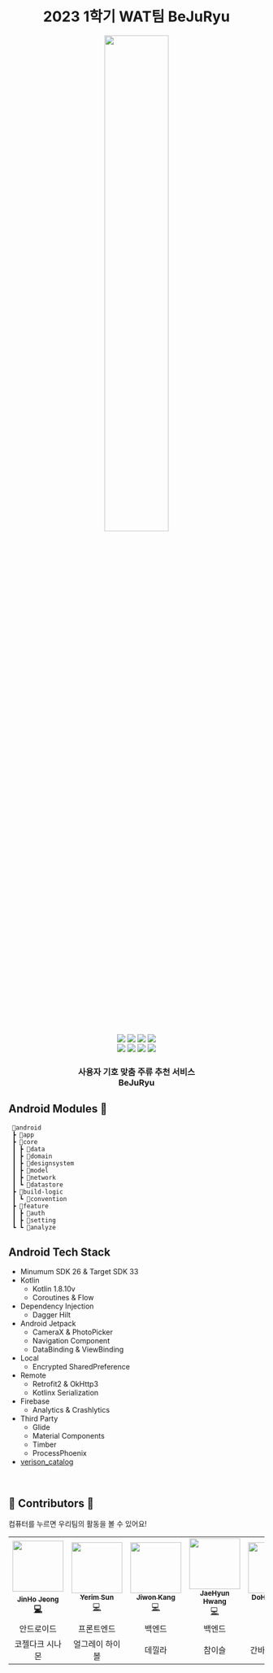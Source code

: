<h1 align="center">2023 1학기 WAT팀 BeJuRyu</h1>
<p align="center">
	    <img src="./image/icon.png"/ width="50%">
</p>	   

<p align="center">
    <img src="https://img.shields.io/badge/Kotlin-1.8.10-7F52FF?style=for-the-badge&logo=Kotlin&logoColor=white"/>
    <img src="https://img.shields.io/badge/Android-3DDC84?style=for-the-badge&logo=android&logoColor=white"/>
      <img src="https://img.shields.io/badge/javascript-F7DF1E?style=for-the-badge&logo=javascript&logoColor=black"> 
  <img src="https://img.shields.io/badge/react-61DAFB?style=for-the-badge&logo=react&logoColor=black"><br /> 
 <img src="https://img.shields.io/badge/java-007396?style=for-the-badge&logo=java&logoColor=white"> 
 <img src="https://img.shields.io/badge/spring-6DB33F?style=for-the-badge&logo=spring&logoColor=white"> 
<img src="https://img.shields.io/badge/amazon aws-232F3E?style=for-the-badge&logo=amazonaws&logoColor=white">
    <img src="https://img.shields.io/badge/all_contributors-5-orange.svg?style=for-the-badge"/>
</p>

<p align="center">
	<h3 align="center">
		 사용자 기호 맞춤 주류 추천 서비스<br>BeJuRyu
	</h3>	
</p>

## Android Modules 📁 

```
 📁android
 ┣ 📂app
 ┣ 📂core
 ┃ ┣ 📂data
 ┃ ┣ 📂domain
 ┃ ┣ 📂designsystem
 ┃ ┣ 📂model
 ┃ ┣ 📂network
 ┃ ┗ 📂datastore
 ┣ 📂build-logic
 ┃ ┗ 📂convention
 ┣ 📂feature
 ┃ ┣ 📂auth
 ┃ ┣ 📂setting
 ┗ ┗ 📂analyze
```


## Android Tech Stack

- Minumum SDK 26 & Target SDK 33
- Kotlin
    - Kotlin 1.8.10v
    - Coroutines & Flow 
- Dependency Injection
    - Dagger Hilt
- Android Jetpack
    - CameraX & PhotoPicker
    - Navigation Component
    - DataBinding & ViewBinding
- Local 
    - Encrypted SharedPreference
- Remote
    - Retrofit2 & OkHttp3
    - Kotlinx Serialization
- Firebase
    - Analytics & Crashlytics
- Third Party
    - Glide
    - Material Components
    - Timber
    - ProcessPhoenix
- [verison_catalog](https://github.com/pknu-wap/2023_1_WAT_BeJuRyu/blob/develop_android/android/gradle/libs.version.toml)
</br>

## 🍷 Contributors 🍷

컴퓨터를 누르면 우리팀의 활동을 볼 수 있어요!

<!-- ALL-CONTRIBUTORS-LIST:START - Do not remove or modify this section -->
<!-- prettier-ignore-start -->
<!-- markdownlint-disable -->
<table>
  <tr>
    <td align="center"><a href="http://github.com/jeongjaino"><img src="https://avatars.githubusercontent.com/u/77484719?v=4" width="100px;" alt=""/><br /><sub><b>JinHo Jeong</sub></a><br /><a href="https://github.com/pknu-wap/2023_1_WAT_BeJuRyu/commits/main?author=jeongjaino" title="Code">💻</a></td>
    <td align="center"><a href="https://github.com/SunYerim"><img src="https://avatars.githubusercontent.com/u/101817171?v=4" width="100px;" alt=""/><br /><sub><b>Yerim Sun</b></sub></a><br /><a href="https://github.com/pknu-wap/2023_1_WAT_BeJuRyu/commits/main?author=SunYerim" title="Code">💻</a></td>
    <td align="center"><a href="https://github.com/onegqueen"><img src="https://avatars.githubusercontent.com/u/90314315?v=4" width="100px;" at=""/><br /><sub><b>Jiwon Kang</b></sub></a><br /><a href="https://github.com/pknu-wap/2023_1_WAT_BeJuRyu/commits/main?author=onegqueen" title="Code">💻</a></td>
    <td align="center"><a href="https://github.com/nuyh99"><img src="https://avatars.githubusercontent.com/u/93072571?v=4" width="100px;" at=""/><br /><sub><b>JaeHyun Hwang</b></sub></a><br /><a href="https://github.com/pknu-wap/2023_1_WAT_BeJuRyu/commits/main?author=nuyh99" title="Code">💻</a></td>
    <td align="center"><a href="https://github.com/LimDoHyeon"><img src="https://avatars.githubusercontent.com/u/94499717?v=4" width="100px;" at=""/><br /><sub><b>DoHyeon Lim</b></sub></a><br /><a href="https://github.com/pknu-wap/2023_1_WAT_BeJuRyu/commits/main?author=LimDoHyeon" title="Code">💻</a></td>
  </tr>
    <tr>
    <td align="center">안드로이드</td>
    <td align="center">프론트엔드</td>
    <td align="center">백엔드</td>
    <td align="center">백엔드</td>
    <td align="center">AI</td>
  </tr>
  </tr>
    <tr>
    <td align="center">코젤다크 시나몬</td>
    <td align="center">얼그레이 하이볼</td>
    <td align="center">데낄라</td>
    <td align="center">참이슬</td>
    <td align="center">간바레 오또상</td>
  </tr>
</table>

<!-- markdownlint-restore -->
<!-- prettier-ignore-end -->

<!-- ALL-CONTRIBUTORS-LIST:END -->
